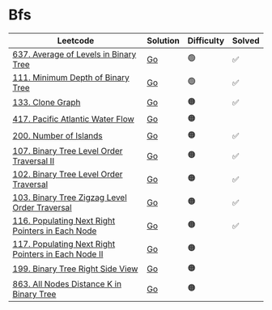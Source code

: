 # Bfs

| Leetcode  | Solution | Difficulty | Solved |
| --- | --- | --- | --- |
| [637. Average of Levels in Binary Tree](https://leetcode.com/problems/average-of-levels-in-binary-tree/) | [Go](<../Bfs/Solutions/637. Average of Levels in Binary Tree.md>) | 🟢 | ✅ |
| [111. Minimum Depth of Binary Tree](https://leetcode.com/problems/minimum-depth-of-binary-tree/) | [Go](<../Bfs/Solutions/111. Minimum Depth of Binary Tree.md>) | 🟢 | ✅ |
| [133. Clone Graph](https://leetcode.com/problems/clone-graph/) | [Go](<../Bfs/Solutions/133. Clone Graph.md>) | 🟠 | ✅ |
| [417. Pacific Atlantic Water Flow](https://leetcode.com/problems/pacific-atlantic-water-flow/) | [Go](<../Bfs/Solutions/417. Pacific Atlantic Water Flow.md>) | 🟠 |  |
| [200. Number of Islands](https://leetcode.com/problems/number-of-islands/) | [Go](<../Bfs/Solutions/200. Number of Islands.md>) | 🟠 | ✅  |
| [107. Binary Tree Level Order Traversal II](https://leetcode.com/problems/binary-tree-level-order-traversal-ii/) | [Go](<../Bfs/Solutions/107. Binary Tree Level Order Traversal II.md>) | 🟠 | ✅ |
| [102. Binary Tree Level Order Traversal](https://leetcode.com/problems/binary-tree-level-order-traversal/) | [Go](<../Bfs/Solutions/102. Binary Tree Level Order Traversal.md>) | 🟠 | ✅   |
| [103. Binary Tree Zigzag Level Order Traversal](https://leetcode.com/problems/binary-tree-zigzag-level-order-traversal/) | [Go](<../Bfs/Solutions/103. Binary Tree Zigzag Level Order Traversal.md>) | 🟠 | ✅ |
| [116. Populating Next Right Pointers in Each Node](https://leetcode.com/problems/populating-next-right-pointers-in-each-node/) | [Go](<../Bfs/Solutions/116. Populating Next Right Pointers in Each Node.md>) | 🟠 | ✅ |
| [117. Populating Next Right Pointers in Each Node II](https://leetcode.com/problems/populating-next-right-pointers-in-each-node-ii/) | [Go](<../Bfs/Solutions/117. Populating Next Right Pointers in Each Node II.md>) | 🟠 | |
| [199. Binary Tree Right Side View](https://leetcode.com/problems/binary-tree-right-side-view/) | [Go](<../Bfs/Solutions/199. Binary Tree Right Side View.md>) | 🟠 | |
| [863. All Nodes Distance K in Binary Tree](https://leetcode.com/problems/all-nodes-distance-k-in-binary-tree/) | [Go](<../Bfs/Solutions/863. All Nodes Distance K in Binary Tree.md>) | 🟠 | |